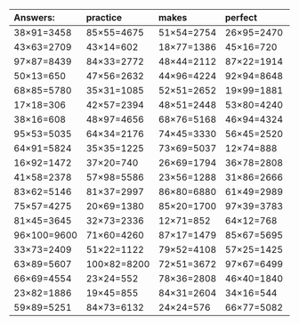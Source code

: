 | Answers: | practice | makes | perfect | ! |
| :--- | :--- | :--- | :--- | :--- |
| 38×91=3458 | 85×55=4675 | 51×54=2754 | 26×95=2470 | 51×16=816 | 
| 43×63=2709 | 43×14=602 | 18×77=1386 | 45×16=720 | 62×11=682 | 
| 97×87=8439 | 84×33=2772 | 48×44=2112 | 87×22=1914 | 80×57=4560 | 
| 50×13=650 | 47×56=2632 | 44×96=4224 | 92×94=8648 | 79×11=869 | 
| 68×85=5780 | 35×31=1085 | 52×51=2652 | 19×99=1881 | 56×25=1400 | 
| 17×18=306 | 42×57=2394 | 48×51=2448 | 53×80=4240 | 69×30=2070 | 
| 38×16=608 | 48×97=4656 | 68×76=5168 | 46×94=4324 | 96×87=8352 | 
| 95×53=5035 | 64×34=2176 | 74×45=3330 | 56×45=2520 | 45×38=1710 | 
| 64×91=5824 | 35×35=1225 | 73×69=5037 | 12×74=888 | 75×11=825 | 
| 16×92=1472 | 37×20=740 | 26×69=1794 | 36×78=2808 | 58×98=5684 | 
| 41×58=2378 | 57×98=5586 | 23×56=1288 | 31×86=2666 | 26×96=2496 | 
| 83×62=5146 | 81×37=2997 | 86×80=6880 | 61×49=2989 | 55×47=2585 | 
| 75×57=4275 | 20×69=1380 | 85×20=1700 | 97×39=3783 | 74×48=3552 | 
| 81×45=3645 | 32×73=2336 | 12×71=852 | 64×12=768 | 15×27=405 | 
| 96×100=9600 | 71×60=4260 | 87×17=1479 | 85×67=5695 | 70×32=2240 | 
| 33×73=2409 | 51×22=1122 | 79×52=4108 | 57×25=1425 | 80×39=3120 | 
| 63×89=5607 | 100×82=8200 | 72×51=3672 | 97×67=6499 | 52×26=1352 | 
| 66×69=4554 | 23×24=552 | 78×36=2808 | 46×40=1840 | 77×61=4697 | 
| 23×82=1886 | 19×45=855 | 84×31=2604 | 34×16=544 | 56×44=2464 | 
| 59×89=5251 | 84×73=6132 | 24×24=576 | 66×77=5082 | 39×34=1326 | 
